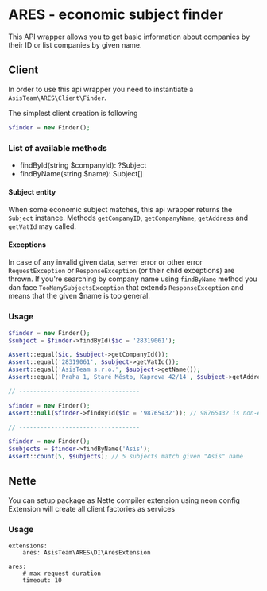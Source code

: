 # ARES - economic subject finder

This API wrapper allows you to get basic information about companies by their ID or list companies by given name. 

## Client

In order to use this api wrapper you need to instantiate a `AsisTeam\ARES\Client\Finder`.

The simplest client creation is following
```php
$finder = new Finder();
``` 

### List of available methods
- findById(string $companyId): ?Subject
- findByName(string $name): Subject[]

#### Subject entity

When some economic subject matches, this api wrapper returns the `Subject` instance.
Methods `getCompanyID`, `getCompanyName`, `getAddress` and `getVatId` may called.

#### Exceptions

In case of any invalid given data, server error or other error `RequestException` or `ResponseException` (or their child exceptions) are thrown.
If you're searching by company name using `findByName` method you dan face `TooManySubjectsException` that extends `ResponseException` and means that the given $name is too general.

### Usage

```php
$finder = new Finder();
$subject = $finder->findById($ic = '28319061');

Assert::equal($ic, $subject->getCompanyId());
Assert::equal('28319061', $subject->getVatId());
Assert::equal('AsisTeam s.r.o.', $subject->getName());
Assert::equal('Praha 1, Staré Město, Kaprova 42/14', $subject->getAddress());

// ----------------------------------

$finder = new Finder();
Assert::null($finder->findById($ic = '98765432')); // 98765432 is non-existing ico

// ----------------------------------

$finder = new Finder();
$subjects = $finder->findByName('Asis'); 
Assert::count(5, $subjects); // 5 subjects match given "Asis" name
```

## Nette

You can setup package as Nette compiler extension using neon config
Extension will create all client factories as services

### Usage

```neon
extensions:
    ares: AsisTeam\ARES\DI\AresExtension

ares:
    # max request duration
    timeout: 10
```
